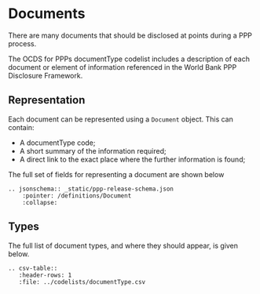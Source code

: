 # Documents

There are many documents that should be disclosed at points during a PPP process.

The OCDS for PPPs documentType codelist includes a description of each document or element of information referenced in the World Bank PPP Disclosure Framework. 

## Representation

Each document can be represented using a ```Document``` object. This can contain:

* A documentType code;
* A short summary of the information required;
* A direct link to the exact place where the further information is found;

The full set of fields for representing a document are shown below

```eval_rst
.. jsonschema:: _static/ppp-release-schema.json
    :pointer: /definitions/Document
    :collapse: 
```

## Types

The full list of document types, and where they should appear, is given below.

```eval_rst
.. csv-table::
   :header-rows: 1
   :file: ../codelists/documentType.csv
```

